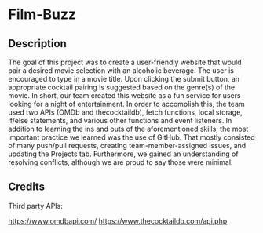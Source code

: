 # Film-Buzz

## Description

The goal of this project was to create a user-friendly website that would pair a desired movie selection with an alcoholic beverage. The user is encouraged to type in a movie title. Upon clicking the submit button, an appropriate cocktail pairing is suggested based on the genre(s) of the movie. In short, our team created this website as a fun service for users looking for a night of entertainment. In order to accomplish this, the team used two APIs (OMDb and thecocktaildb), fetch functions, local storage, if/else statements, and various other functions and event listeners. In addition to learning the ins and outs of the aforementioned skills, the most important practice we learned was the use of GitHub. That mostly consisted of many push/pull requests, creating team-member-assigned issues, and updating the Projects tab. Furthermore, we gained an understanding of resolving conflicts, although we are proud to say those were minimal.

## Credits

Third party APIs:

https://www.omdbapi.com/
https://www.thecocktaildb.com/api.php
